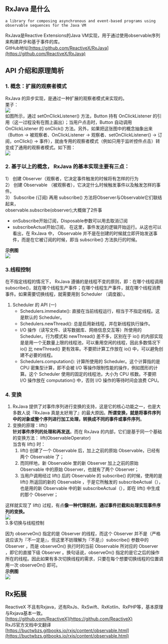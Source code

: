 ## RxJava 是什么
  	a library for composing asynchronous and event-based programs using observable sequences for the Java VM

RxJava是Reactive Extensions的Java VM实现，用于通过使用observable序列来构建异步和基于事件的库。  
GitHub地址[https://github.com/ReactiveX/RxJava](https://github.com/ReactiveX/RxJava)

## API 介绍和原理简析
### 1. 概念：扩展的观察者模式  
RxJava 的异步实现，是通过一种扩展的观察者模式来实现的。  
栗子：  
![](http://ww4.sinaimg.cn/mw1024/52eb2279jw1f2rx42h1wgj20fz03rglt.jpg)  
如图所示，通过 setOnClickListener() 方法，Button 持有 OnClickListener 的引用（这一过程没有在图上画出）；当用户点击时，Button 自动调用 OnClickListener 的 onClick() 方法。另外，如果把这张图中的概念抽象出来（Button -> 被观察者、OnClickListener -> 观察者、setOnClickListener() -> 订阅，onClick() -> 事件），就由专用的观察者模式（例如只用于监听控件点击）转变成了通用的观察者模式。如下图：  
![](http://ww3.sinaimg.cn/mw1024/52eb2279jw1f2rx4446ldj20ga03p74h.jpg)
### 2. 基于以上的概念， RxJava 的基本实现主要有三点：  
  1） 创建 Observer（观察者，它决定事件触发的时候将有怎样的行为  
  2） 创建 Observable （被观察者），它决定什么时候触发事件以及触发怎样的事件。   
  3） Subscribe (订阅)  再用 subscribe() 方法将Observer与Observable它们联结起来，  
observable.subscribe(observer);大概做了2件事  
  - onSubscribe开始订阅，Disposable参数可以用去取消订阅  
  - subscribeActual开始订阅， 在这里，事件发送的逻辑开始运行。从这也可以看出，在 RxJava 中， Observable 并不是在创建的时候就立即开始发送事件，而是在它被订阅的时候，即当 subscribe() 方法执行的时候。  
 
**示例图**  
![](http://upload-images.jianshu.io/upload_images/1008453-c6712bd320b8caf1.png?imageMogr2/auto-orient/strip%7CimageView2/2/w/1240)  
### 3.线程控制 
在不指定线程的情况下， RxJava 遵循的是线程不变的原则，即：在哪个线程调用 subscribe()，就在哪个线程生产事件；在哪个线程生产事件，就在哪个线程消费事件。如果需要切换线程，就需要用到 Scheduler （调度器）。  
1) Scheduler 的 API (一)  
	- Schedulers.immediate(): 直接在当前线程运行，相当于不指定线程。这是默认的 Scheduler。  
	- Schedulers.newThread(): 总是启用新线程，并在新线程执行操作。  
	- I/O 操作（读写文件、读写数据库、网络信息交互等）所使用的 Scheduler。行为模式和 newThread() 差不多，区别在于 io() 的内部实现是是用一个无数量上限的线程池，可以重用空闲的线程，因此多数情况下 io() 比 newThread() 更有效率。不要把计算工作放在 io() 中，可以避免创建不必要的线程。  
	- Schedulers.computation(): 计算所使用的 Scheduler。这个计算指的是 CPU 密集型计算，即不会被 I/O 等操作限制性能的操作，例如图形的计算。这个 Scheduler 使用的固定的线程池，大小为 CPU 核数。不要把 I/O 操作放在 computation() 中，否则 I/O 操作的等待时间会浪费 CPU。

### 4. 变换
1. RxJava 提供了对事件序列进行变换的支持，这是它的核心功能之一，也是大多数人说『RxJava 真是太好用了』的最大原因。**所谓变换，就是将事件序列中的对象或整个序列进行加工处理，转换成不同的事件或事件序列**。
2. 变换的原理：lift()  
**针对事件序列的处理和再发送**。而在 RxJava 的内部，它们是基于同一个基础的变换方法： 
lift(ObservableOperator)  
当含有 lift() 时：  
	1. lift() 创建了一个 Observable 后，加上之前的原始 Observable，已经有两个 Observable 了；  
	2. 而同样地，新 Observable 里的新 Observer 加上之前的原始 Observable 中的原始 Observer，也就有了两个 Observer； 
	3. 当用户调用经过 lift() 后的 Observable 的 subscribe() 的时候，使用的是 lift() 所返回的新的 Observable ，于是它所触发的 subscribeActual（），也是用的新 Observable 中的新 subscribeActual（），即在 lift() 中生成的那个 Observer；        
       
这样就实现了 lift() 过程，有点**像一种代理机制，通过事件拦截和处理实现事件序列的变换。**  
![](http://i.imgur.com/uBIMPFA.png)   
3.多切换与线程控制  

因为 observeOn() 指定的是 Observer 的线程，而这个 Observer 并不是（严格说应该为『不一定是』，但这里不妨理解为『不是』）subscribe() 参数中的 Observer ，而是 observeOn() 执行时的当前 Observable 所对应的 Observer ，即它的直接下级 Observer 。换句话说，observeOn() 指定的是它之后的操作所在的线程。因此如果有多次切换线程的需求，只要在每个想要切换线程的位置调用一次 observeOn() 即可。  
**示例图**    
![](http://ww1.sinaimg.cn/mw1024/52eb2279jw1f2rxd1vl7xj20hd0hzq6e.jpg)

## Rx拓展
ReactiveX 不且有Rxjava，还有RxJs、RxSwift、RxKotlin、RxPHP等，基本原理与Rxjava基本一致。  
[https://github.com/ReactiveX](https://github.com/ReactiveX)   
RxJS官方文档中文翻译  
[https://buctwbzs.gitbooks.io/rxjs/content/observable.html](https://buctwbzs.gitbooks.io/rxjs/content/observable.html)




